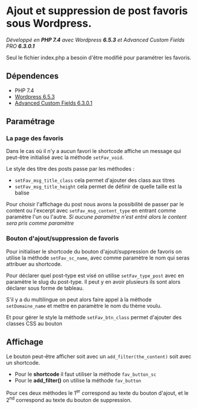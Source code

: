 # Ajout et suppression de post favoris sous Wordpress.
_Développé en **PHP 7.4** avec Wordpress **6.5.3** et Advanced Custom Fields PRO **6.3.0.1**_

Seul le fichier index.php a besoin d'être modifié pour paramétrer les favoris.

## Dépendences
- PHP 7.4
- [Wordpress 6.5.3](https://fr.wordpress.org/download/releases/)
- [Advanced Custom Fields 6.3.0.1](https://www.advancedcustomfields.com/)

## Paramétrage 
### La page des favoris
Dans le cas où il n'y a aucun favori le shortcode affiche un message qui peut-être initialisé avec la méthode ``setFav_void``.

Le style des titre des posts passe par les méthodes : 
- ``setFav_msg_title_class`` cela permet d'ajouter des class aux titres
- ``setFav_msg_title_height`` cela permet de définir de quelle taille est la balise <hx>

Pour choisir l'affichage du post nous avons la possibilité de passer par le content ou l'excerpt avec ``setFav_msg_content_type`` en entrant comme paramètre l'un ou l'autre. 
_Si aucune paramètre n'est entré alors le content sera pris comme paramètre_

### Bouton d'ajout/suppression de favoris
Pour initialiser le shortcode du bouton d'ajout/suppression de favoris on utilise la méthode ``setFav_sc_name``, avec comme paramètre le nom qui seras attribuer au shortcode.

Pour déclarer quel post-type est visé on utilise ``setFav_type_post`` avec en paramètre le slug du post-type.
Il peut y en avoir plusieurs ils sont alors déclarer sous forme de tableau.

S'il y a du multilingue on peut alors faire appel à la méthode ``setDomaine_name`` et mettre en paramètre le nom du thème voulu.

Et pour gérer le style la méthode ``setFav_btn_class`` permet d'ajouter des classes CSS au bouton

## Affichage
Le bouton peut-être afficher soit avec un ``add_filter(the_content)`` soit avec un shortcode.

- Pour le **shortcode** il faut utiliser la méthode ``fav_button_sc``
- Pour le **add_filter()** on utilise la méthode ``fav_button``

Pour ces deux méthodes le 1<sup>er</sup> correspond au texte du bouton d'ajout, et le 2<sup>nd</sup> correspond au texte du bouton de suppression.



